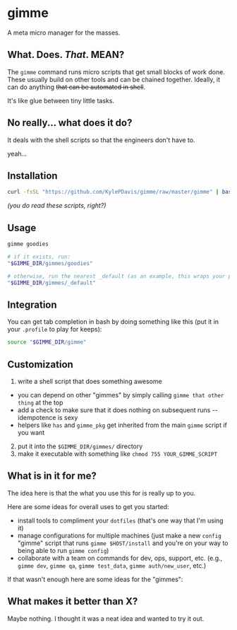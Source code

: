 # gimme
A meta micro manager for the masses.


## What. Does. _That_. MEAN?
The `gimme` command runs micro scripts that get small blocks of work done. These usually build on other tools and can be chained together. Ideally, it can do anything ~~that can be automated in shell~~.

It's like glue between tiny little tasks.


## No really... what does it do?
It deals with the shell scripts so that the engineers don't have to.

yeah...


## Installation
```bash
curl -fsSL "https://github.com/KylePDavis/gimme/raw/master/gimme" | bash -
```
_(you do read these scripts, right?)_


## Usage
```bash
gimme goodies

# if it exists, run:
"$GIMME_DIR/gimmes/goodies"

# otherwise, run the nearest _default (as an example, this wraps your package manager):
"$GIMME_DIR/gimmes/_default"
```


## Integration
You can get tab completion in bash by doing something like this (put it in your `.profile` to play for keeps):
```bash
source "$GIMME_DIR/gimme"
```


## Customization
1. write a shell script that does something awesome
  * you can depend on other "gimmes" by simply calling `gimme that other thing` at the top
  * add a check to make sure that it does nothing on subsequent runs -- idempotence is sexy
  * helpers like `has` and `gimme_pkg` get inherited from the main `gimme` script if you want
2. put it into the `$GIMME_DIR/gimmes/` directory
3. make it executable with something like `chmod 755 YOUR_GIMME_SCRIPT`


## What is in it for me?
The idea here is that the what you use this for is really up to you.

Here are some ideas for overall uses to get you started:
* install tools to compliment your `dotfiles` (that's one way that I'm using it)
* manage configurations for multiple machines (just make a new `config` "gimme" script that runs `gimme $HOST/install` and you're on your way to being able to run `gimme config`)
* collaborate with a team on commands for dev, ops, support, etc. (e.g., `gimme dev`, `gimme qa`, `gimme test_data`, `gimme auth/new_user`, etc.)

If that wasn't enough here are some ideas for the "gimmes":


## What makes it better than X?
Maybe nothing. I thought it was a neat idea and wanted to try it out.
